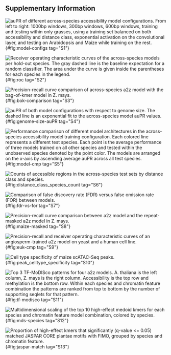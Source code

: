 ## Supplementary Information

![auPR of different across-species accessibility model configurations. From left to right: 1000bp windows, 300bp windows, 600bp windows, training and testing within only grasses, using a training set balanced on both accessibility and distance class, exponential activation on the convolutional layer, and testing on Arabidopsis and Maize while training on the rest.](images/supplemental/model_configs.png){#fig:model-configs tag="S1"}

![Receiver operating characteristic curves of the across-species models per hold-out species. The gray dashed line is the baseline expectation for a random classifier. The area under the curve is given inside the parentheses for each species in the legend.](images/supplemental/roc.png){#fig:roc tag="S2"}

![Precision-recall curve comparison of across-species a2z model with the bag-of-kmer model in _Z. mays_.](images/supplemental/bok-vs-a2z.png){#fig:bok-comparison tag="S3"}

![auPR of both model configurations with respect to genome size. The dashed line is an exponential fit to the across-species model auPR values.](images/supplemental/genome-size-auPR.png){#fig:genome-size-auPR tag="S4"}

![Performance comparison of different model architectures in the across-species accessibility model training configuration. Each colored line represents a different test species. Each point is the average performance of three models trained on all other species and tested within the unobserved species denoted by the point color. The models are arranged on the x-axis by ascending average auPR across all test species.](images/supplemental/model_cmp.png){#fig:model-cmp tag="S5"}

![Counts of accessible regions in the across-species test sets by distance class and species.](images/supplemental/distance_class_species_count.png){#fig:distance_class_species_count tag="S6"}

![Comparison of false discovery rate (FDR) versus false omission rate (FOR) between models.](images/supplemental/fdr_vs_for.png){#fig:fdr-vs-for tag="S7"}

![Precision-recall curve comparison between a2z model and the repeat-masked a2z model in _Z. mays_.](images/supplemental/maize-masked.png){#fig:maize-masked tag="S8"}

![Precision-recall and receiver operating characteristic curves of an angiosperm-trained a2z model on yeast and a human cell line.](images/supplemental/euk-cmp.png){#fig:euk-cmp tag="S9"}

![Cell type specificity of maize scATAC-Seq peaks.](images/supplemental/peak_celltype_specificity.png){#fig:peak_celltype_specificity tag="S10"}

![Top 3 TF-MoDISco patterns for four a2z models. _A. thaliana_ is the left column, _Z. mays_ is the right column. Accessibility is the top row and methylation is the bottom row. Within each species and chromatin feature combination the patterns are ranked from top to bottom by the number of supporting seqlets for that pattern.](images/supplemental/tf-modisco.png){#fig:tf-modisco tag="S11"}

![Multidimensional scaling of the top 10 high-effect medoid kmers for each species and chromatin feature model combination, colored by species.](images/supplemental/mds-species.png){#fig:mds-species tag="S12"}

![Proportion of high-effect kmers that significantly (q-value \<\= 0.05) matched JASPAR CORE _plantae_ motifs with FIMO, grouped by species and chromatin feature.](images/supplemental/jaspar-match.png){#fig:jaspar-match tag="S13"}
